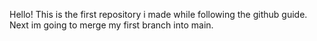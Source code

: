 Hello! This is the first repository i made while following the github guide.
Next im going to merge my first branch into main.
